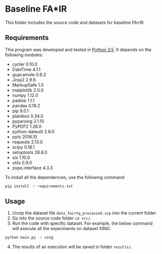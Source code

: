 # Baseline FA\*IR

This folder includes the source code and datasets for baseline FA\*IR.

## Requirements

This program was developed and tested in [Python 3.5](https://www.python.org/downloads/release/python-350/). It depends on the following modules:

* cycler 0.10.0
* DateTime 4.1.1
* guacamole 0.9.2
* Jinja2 2.9.6
* MarkupSafe 1.0
* matplotlib 2.0.0
* numpy 1.12.0
* padme 1.1.1
* pandas 0.19.2
* pip 9.0.1
* plainbox 0.34.0
* pyparsing 2.1.10
* PyPDF2 1.26.0
* python-dateutil 2.6.0
* pytz 2016.10
* requests 2.13.0
* scipy 0.18.1
* setuptools 28.8.0
* six 1.10.0
* utils 0.9.0
* zope.interface 4.3.3

To install all the dependencies, use the following command:
```bash
pip install -r requirements.txt
```

## Usage

1. Unzip the dataset file `data_fairtq_processed.zip` into the current folder.
2. Go into the source code folder `cd src/`.
3. Run the code with specific dataset. For example, the below command will execute all the experiments on dataset XING:
```bash
python main.py -c xing
````
4. The results of an execution will be saved in folder `results/`.
